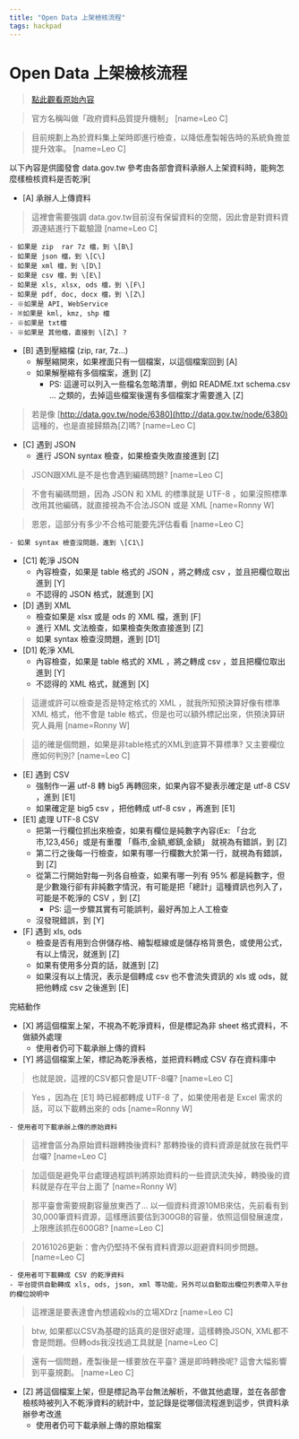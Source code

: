```yaml
---
title: "Open Data 上架檢核流程"
tags: hackpad
---
```


# Open Data 上架檢核流程

> [點此觀看原始內容](https://g0v.hackpad.tw/SA806TyuPOb)

> 官方名稱叫做「政府資料品質提升機制」
> [name=Leo C]

> 目前規劃上為於資料集上架時即進行檢查，以降低產製報告時的系統負擔並提升效率。
> [name=Leo C]



以下內容是供國發會 data.gov.tw 參考由各部會資料承辦人上架資料時，能夠怎麼樣檢核資料是否乾淨\[

- \[A\] 承辦人上傳資料
> 這裡會需要強調 data.gov.tw目前沒有保留資料的空間，因此會是對資料資源連結進行下載驗證
> [name=Leo C]

    - 如果是 zip  rar 7z 檔，到 \[B\]
    - 如果是 json 檔，到 \[C\]
    - 如果是 xml 檔，到 \[D\]
    - 如果是 csv 檔，到 \[E\]
    - 如果是 xls, xlsx, ods 檔，到 \[F\]
    - 如果是 pdf, doc, docx 檔，到 \[Z\]
    - ※如果是 API, WebService
    - ※如果是 kml, kmz, shp 檔
    - ※如果是 txt檔
    - ※如果是 其他檔，直接到 \[Z\] ?
- \[B\] 遇到壓縮檔 (zip, rar, 7z...)
    - 解壓縮開來，如果裡面只有一個檔案，以這個檔案回到 \[A\]
    - 如果解壓縮有多個檔案，進到 \[Z\]
        - PS: 這邊可以列入一些檔名忽略清單，例如 README.txt schema.csv ... 之類的，去掉這些檔案後還有多個檔案才需要進入 \[Z\]
> 若是像 [http://data.gov.tw/node/6380](http://data.gov.tw/node/6380) 這種的，也是直接歸類為\[Z\]嗎?
> [name=Leo C]

- \[C\] 遇到 JSON
    - 進行 JSON syntax 檢查，如果檢查失敗直接進到 \[Z\]
> JSON跟XML是不是也會遇到編碼問題?
> [name=Leo C]

> 不會有編碼問題，因為 JSON 和 XML 的標準就是 UTF-8 ，如果沒照標準改用其他編碼，就直接視為不合法JSON 或是 XML
> [name=Ronny W]

> 恩恩，這部分有多少不合格可能要先評估看看
> [name=Leo C]

    - 如果 syntax 檢查沒問題，進到 \[C1\]
- \[C1\] 乾淨 JSON
    - 內容檢查，如果是 table 格式的 JSON ，將之轉成 csv ，並且把欄位取出進到 \[Y\]
    - 不認得的 JSON 格式，就進到 \[X\]
- \[D\] 遇到 XML
    - 檢查如果是 xlsx 或是 ods 的 XML 檔，進到 \[F\]
    - 進行 XML 文法檢查，如果檢查失敗直接進到 \[Z\]
    - 如果 syntax 檢查沒問題，進到 \[D1\]
- \[D1\] 乾淨 XML
    - 內容檢查，如果是 table 格式的 XML ，將之轉成 csv ，並且把欄位取出進到 \[Y\]
    - 不認得的 XML 格式，就進到 \[X\]
> 這邊或許可以檢查是否是特定格式的 XML ，就我所知預決算好像有標準 XML 格式，他不會是 table 格式，但是也可以額外標記出來，供預決算研究人員用
> [name=Ronny W]

> 這的確是個問題，如果是非table格式的XML到底算不算標準? 又主要欄位應如何判別?
> [name=Leo C]

- \[E\] 遇到 CSV
    - 強制作一遍 utf-8 轉 big5 再轉回來，如果內容不變表示確定是 utf-8 CSV ，進到 \[E1\]
    - 如果確定是 big5 csv ，把他轉成 utf-8 csv ，再進到 \[E1\]
- \[E1\] 處理 UTF-8 CSV
    - 把第一行欄位抓出來檢查，如果有欄位是純數字內容(Ex: 「台北市,123,456」或是有重覆 「縣市,金額,鄉鎮,金額」 就視為有錯誤，到 \[Z\]
    - 第二行之後每一行檢查，如果有哪一行欄數大於第一行，就視為有錯誤，到 \[Z\]
    - 從第二行開始對每一列各自檢查，如果有哪一列有 95% 都是純數字，但是少數幾行卻有非純數字情況，有可能是把「總計」這種資訊也列入了，可能是不乾淨的 CSV ，到 \[Z\]
        - PS: 這一步驟其實有可能誤判，最好再加上人工檢查
    - 沒發現錯誤，到 \[Y\]
- \[F\] 遇到 xls, ods
    - 檢查是否有用到合併儲存格、繪製框線或是儲存格背景色，或使用公式，有以上情況，就進到 \[Z\]
    - 如果有使用多分頁的話，就進到 \[Z\]
    - 如果沒有以上情況，表示是個轉成 csv 也不會流失資訊的 xls 或 ods，就把他轉成 csv 之後進到 \[E\]


完結動作
- \[X\] 將這個檔案上架，不視為不乾淨資料，但是標記為非 sheet 格式資料，不做額外處理
    - 使用者仍可下載承辦上傳的資料
- \[Y\] 將這個檔案上架，標記為乾淨表格，並把資料轉成 CSV 存在資料庫中
> 也就是說，這裡的CSV都只會是UTF-8囉?
> [name=Leo C]

> Yes ，因為在 \[E1\] 時已經都轉成 UTF-8 了，如果使用者是 Excel 需求的話，可以下載轉出來的 ods
> [name=Ronny W]

    - 使用者可下載承辦上傳的原始資料
> 這裡會區分為原始資料跟轉換後資料? 那轉換後的資料資源是就放在我們平台囉?
> [name=Leo C]

> 加這個是避免平台處理過程誤判將原始資料的一些資訊流失掉，轉換後的資料就是存在平台上面了
> [name=Ronny W]

> 那平臺會需要規劃容量放東西了... 以一個資料資源10MB來估，先前看有到30,000筆資料資源，這樣應該要估到300GB的容量，依照這個發展速度，上限應該抓在600GB?
> [name=Leo C]

> 20161026更新：會內仍堅持不保有資料資源以迴避資料同步問題。
> [name=Leo C]

    - 使用者可下載轉成 CSV 的乾淨資料
    - 平台提供自動轉成 xls, ods, json, xml 等功能，另外可以自動取出欄位列表帶入平台的欄位說明中
> 這裡還是要表達會內想遏殺xls的立場XDrz
> [name=Leo C]

> btw, 如果都以CSV為基礎的話真的是很好處理，這樣轉換JSON, XML都不會是問題。但轉ods我沒找過工具就是
> [name=Leo C]

> 還有一個問題，產製後是一樣要放在平臺? 還是即時轉換呢? 這會大幅影響到平臺規劃。
> [name=Leo C]


- \[Z\] 將這個檔案上架，但是標記為平台無法解析，不做其他處理，並在各部會檢核時被列入不乾淨資料的統計中，並記錄是從哪個流程進到這步，供資料承辦參考改進
    - 使用者仍可下載承辦上傳的原始檔案

